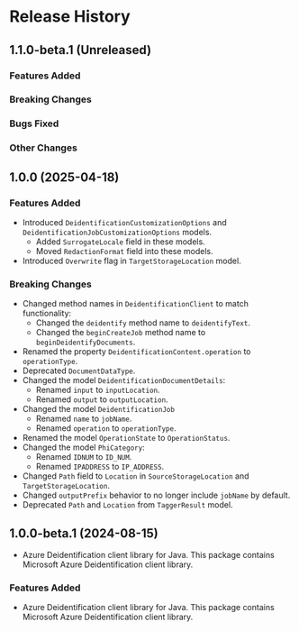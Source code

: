 # Release History

## 1.1.0-beta.1 (Unreleased)

### Features Added

### Breaking Changes

### Bugs Fixed

### Other Changes

## 1.0.0 (2025-04-18)

### Features Added

- Introduced `DeidentificationCustomizationOptions` and `DeidentificationJobCustomizationOptions` models.
    - Added `SurrogateLocale` field in these models.
    - Moved `RedactionFormat` field into these models.
- Introduced `Overwrite` flag in `TargetStorageLocation` model.

### Breaking Changes

- Changed method names in `DeidentificationClient` to match functionality:
    - Changed the `deidentify` method name to `deidentifyText`.
    - Changed the `beginCreateJob` method name to `beginDeidentifyDocuments`.
- Renamed the property `DeidentificationContent.operation` to `operationType`.
- Deprecated `DocumentDataType`.
- Changed the model `DeidentificationDocumentDetails`:
    - Renamed `input` to `inputLocation`.
    - Renamed `output` to `outputLocation`.
- Changed the model `DeidentificationJob`
    - Renamed `name` to `jobName`.
    - Renamed `operation` to `operationType`.
- Renamed the model `OperationState` to `OperationStatus`.
- Changed the model `PhiCategory`:
  - Renamed `IDNUM` to `ID_NUM`.
  - Renamed `IPADDRESS` to `IP_ADDRESS`.
- Changed `Path` field to `Location` in `SourceStorageLocation` and `TargetStorageLocation`.
- Changed `outputPrefix` behavior to no longer include `jobName` by default.
- Deprecated `Path` and `Location` from `TaggerResult` model.

## 1.0.0-beta.1 (2024-08-15)

- Azure Deidentification client library for Java. This package contains Microsoft Azure Deidentification client library.

### Features Added

- Azure Deidentification client library for Java. This package contains Microsoft Azure Deidentification client library.
